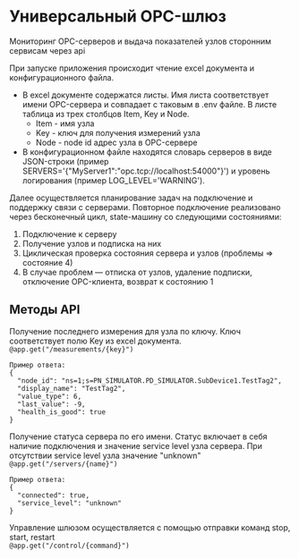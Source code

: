 # Универсальный OPC-шлюз

Мониторинг OPC-серверов и выдача показателей узлов сторонним сервисам через api

При запуске приложения происходит чтение excel документа и конфигурационного файла.
- В excel документе содержатся листы. 
  Имя листа соответствует имени OPC-сервера и совпадает с таковым в .env файле. 
  В листе таблица из трех столбцов Item, Key и Node.
  - Item - имя узла
  - Key - ключ для получения измерений узла
  - Node - node id адрес узла в OPC-сервере
- В конфигурационном файле находятся словарь серверов в виде JSON-строки 
  (пример SERVERS='{"MyServer1":"opc.tcp://localhost:54000"}') 
  и уровень логирования (пример LOG_LEVEL='WARNING').

Далее осуществляется планирование задач на подключение и поддержку связи с серверами. 
Повторное подключение реализовано через бесконечный цикл, state-машину со следующими состояниями:
1. Подключение к серверу
2. Получение узлов и подписка на них
3. Циклическая проверка состояния сервера и узлов (проблемы => состояние 4)
4. В случае проблем — отписка от узлов, удаление подписки, 
   отключение OPC-клиента, возврат к состоянию 1


## Методы API

Получение последнего измерения для узла по ключу. Ключ соответствует полю Key из excel документа.  
`@app.get("/measurements/{key}")`
```  
Пример ответа:
{
  "node_id": "ns=1;s=PN_SIMULATOR.PD_SIMULATOR.SubDevice1.TestTag2",
  "display_name": "TestTag2",
  "value_type": 6,
  "last_value": -9,
  "health_is_good": true
}
``` 
Получение статуса сервера по его имени. Статус включает в себя наличие подключения и значение service level узла сервера. При отсутствии service level узла значение "unknown"  
`@app.get("/servers/{name}")`
```
Пример ответа:
{
  "connected": true,
  "service_level": "unknown"
}  
```
Управление шлюзом осуществляется с помощью отправки команд stop, start, restart  
`@app.get("/control/{command}")`

